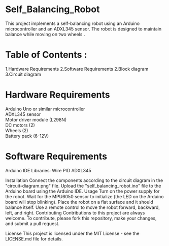 # Self_Balancing_Robot
This project implements a self-balancing robot using an Arduino microcontroller and an ADXL345 sensor. The robot is designed to maintain balance while moving on two wheels .

# Table of Contents :

1.Hardware Requirements
2.Software Requirements
2.Block diagram
3.Circuit diagram

# Hardware Requirements
Arduino Uno or similar microcontroller <br />
ADXL345 sensor <br />
Motor driver module (L298N) <br />
DC motors (2) <br />
Wheels (2) <br />
Battery pack (6-12V) <br />

# Software Requirements
Arduino IDE
Libraries:
Wire
PID
ADXL345

Installation
Connect the components according to the circuit diagram in the "circuit-diagram.png" file.
Upload the "self_balancing_robot.ino" file to the Arduino board using the Arduino IDE.
Usage
Turn on the power supply for the robot.
Wait for the MPU6050 sensor to initialize (the LED on the Arduino board will stop blinking).
Place the robot on a flat surface and it should balance itself.
Use a remote control to move the robot forward, backward, left, and right.
Contributing
Contributions to this project are always welcome. To contribute, please fork this repository, make your changes, and submit a pull request.

License
This project is licensed under the MIT License - see the LICENSE.md file for details.
